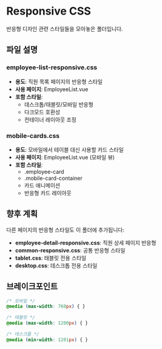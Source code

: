 # Responsive CSS

반응형 디자인 관련 스타일들을 모아놓은 폴더입니다.

## 파일 설명

### employee-list-responsive.css
- **용도**: 직원 목록 페이지의 반응형 스타일
- **사용 페이지**: EmployeeList.vue
- **포함 스타일**: 
  - 데스크톱/태블릿/모바일 반응형
  - 다크모드 호환성
  - 컨테이너 레이아웃 조정

### mobile-cards.css
- **용도**: 모바일에서 테이블 대신 사용할 카드 스타일
- **사용 페이지**: EmployeeList.vue (모바일 뷰)
- **포함 스타일**: 
  - .employee-card
  - .mobile-card-container
  - 카드 애니메이션
  - 반응형 카드 레이아웃

## 향후 계획

다른 페이지의 반응형 스타일도 이 폴더에 추가됩니다:

- **employee-detail-responsive.css**: 직원 상세 페이지 반응형
- **common-responsive.css**: 공통 반응형 스타일
- **tablet.css**: 태블릿 전용 스타일
- **desktop.css**: 데스크톱 전용 스타일

## 브레이크포인트

```css
/* 모바일 */
@media (max-width: 768px) { }

/* 태블릿 */
@media (max-width: 1200px) { }

/* 데스크톱 */
@media (min-width: 1201px) { }
```
